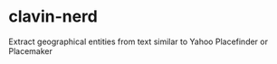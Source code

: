 clavin-nerd
===========

Extract geographical entities from text similar to Yahoo Placefinder or Placemaker
